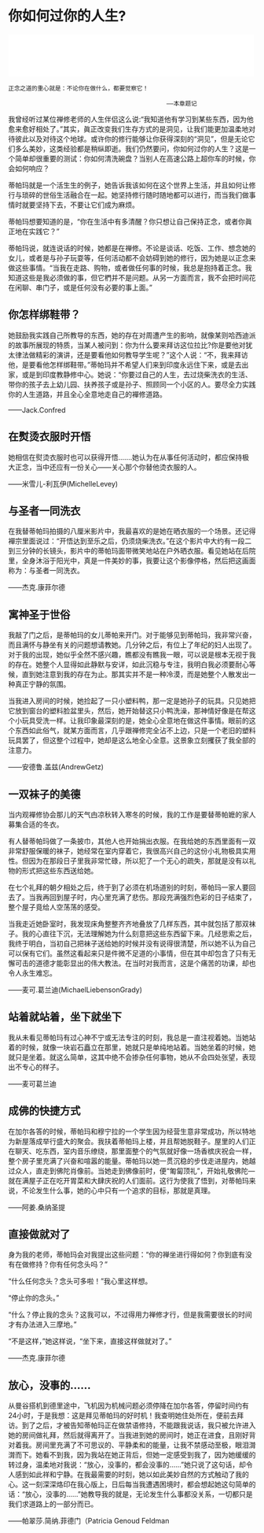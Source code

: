 # 你如何过你的人生?
<iframe frameborder="0" marginwidth="0" marginheight="0" width=500 height=86 src="./mp3/9-2.mp3"></iframe>

```
正念之道的重心就是：不论你在做什么，都要觉察它！

                                             ——本章题记
```

我曾经听过某位禅修老师的人生伴侣这么说:“我知道他有学习到某些东西，因为他愈来愈好相处了。”其实，眞正改变我们生存方式的是洞见，让我们能更加温柔地对待彼此以及对待这个地球。或许你的修行能够让你获得深刻的“洞见”，但是无论它们多么美妙，这类经验都是稍纵即逝。我们仍然要问，你如何过你的人生？这是一个简单却很重要的测试：你如何清洗碗盘？当别人在高速公路上超你车的时候，你会如何响应？

蒂帕玛就是一个活生生的例子，她告诉我该如何在这个世界上生活，并且如何让修行与琐碎的世俗生活融合在一起。她坚持修行随时随地都可以进行，而当我们做事情时就要坚持下去，不要让它们成为麻烦。

蒂帕玛想要知道的是，“你在生活中有多清醒？你只想让自己保持正念，或者你眞正地在实践它？”

蒂帕玛说，就连说话的时候，她都是在禅修。不论是谈话、吃饭、工作、想念她的女儿，或者是与孙子玩耍等，任何活动都不会妨碍到她的修行，因为她是以正念来做这些事情。“当我在走路、购物，或者做任何事的时候，我总是抱持着正念。我知道这些是我必须做的事，但它椚并不是问题。从另一方面而言，我不会把时间花在闲聊、串门子，或是任何没有必要的事上面。”

## 你怎样绑鞋带？

她鼓励我实践自己所教导的东西，她的存在对周遭产生的影响，就像某则哈西迪派的故事所展现的特质，当某人被问到：你为什么要来拜访这位拉比?你是要他对犹太律法做精彩的演讲，还是要看他如何教导学生呢？”这个人说：“不，我来拜访他，是要看他怎样绑鞋带。”蒂帕玛并不希望人们来到印度永远住下来，或是去出家，或是到印度教静修中心。她说：“你要过自己的人生，去过烧柴洗衣的生活、带你的孩子去上幼儿园、扶养孩子或是孙子、照顾同一个小区的人。要尽全力实践你的人生道路，并且全心全意地走自己的襌修道路。

——Jack.Confred

## 在熨烫衣服时开悟

她相信在熨烫衣服时也可以获得开悟.......她认为在从事任何活动时，都应保持极大正念，当中还应有一份关心——关心那个你替他烫衣服的人。

——米雪儿-利瓦伊(MichelleLevey)

## 与圣者一同洗衣

在我替蒂帕玛拍摄的八厘米影片中，我最喜欢的是她在晒衣服的一个场景。还记得襌宗里面说过：“开悟达到至乐之后，仍须烧柴洗衣。”在这个影片中大约有一段二到三分钟的长镜头，影片中的蒂帕玛面带微笑地站在户外晒衣服。看见她站在后院里，全身沐浴于阳光中，真是一件美妙的事，我要让这个影像停格，然后把这画面称为：与圣者一同洗衣。

——杰克.康菲尔德

## 寓神圣于世俗

我敲了门之后，是蒂帕玛的女儿蒂帕来开门。对于能够见到蒂帕玛，我非常兴奋，而且满怀与静坐有关的问题想请教她。几分钟之后，有位上了年纪的妇人出现了。对于我的出现，她似乎全然不感兴趣，瞧都没有瞧我一眼，可以说是根本无视于我的存在。她整个人显得如此静默与安详，如此沉稳与专注，我明白我必须要耐心等候，直到她注意到我的存在为止。那其实并不是一种冷漠，而是她整个人散发出一种真正宁静的氛围。

当我进入房间的时候，她捡起了一只小塑料鸭，那一定是她孙子的玩具。只见她把它放到窗台的塑料脸盆里头，然后，她开始替这只小鸭洗澡，那神情好像是在帮这个小玩具受洗一样。让我印象最深刻的是，她全心全意地在做这件事情。眼前的这个东西如此俗气，就某方面而言，几乎跟禅修完全沾不上边，只是一个老旧的塑料玩具罢了，但这整个过程中，她却是这么地全心全意。这景象立刻攫获了我全部的注意力。

——安德鲁.盖兹(AndrewGetz)

## 一双袜子的美德

当内观襌修协会那儿的天气甴凉秋转入寒冬的时候，我的工作是要替蒂帕嬷的家人募集合适的冬衣。

有人替蒂帕玛做了一条披巾，其他人也开始捐出衣服。在我给她的东西里面有一双非常舒服保暖的袜子，她经常在室内穿着它，我很高兴自己的这份小礼物极具实用性。但因为在那段日子里我非常忙碌，所以犯了一个无心的疏失，那就是没有以礼物的形式把这些东西送给她。

在七个礼拜的朝夕相处之后，终于到了必须在机场道别的时刻，蒂帕玛一家人要回去了。当我再回到屋子时，内心里充满了悲伤。那段充满强烈色彩的日子结束了，整个屋子竟给人空荡荡的感受。

当我走近她卧室时，我发现床角整整齐齐地叠放了几样东西，其中就包括了那双袜子。我的心直往下沉，无法理解她为什么刻意把这些东西留下来。几经思索之后，我终于明白，当初自己把袜子送给她的时候并没有说得很清楚，所以她不认为自己可以保有它们。虽然这看起来只是件微不足道的小事情，但在其中却包含了只有无懈可击的道德才能彰显出的伟大教法。在当时对我而言，这是个痛苦的功课，却也令人永生难忘。

——麦可.葛兰迪(MichaelLiebensonGrady)

## 站着就站着，坐下就坐下

我从未看见蒂帕玛有过心神不宁或无法专注的时刻，我总是一直注视着她。当她站着的时候，就像一块岩石矗立在那里，她就只是单纯地站着。当她坐着的时候，她就只是坐着。就这么简单，这其中绝不会掺杂任何事物，她从不会四处张望，表现出不专心的样子。

——麦可葛兰迪

## 成佛的快捷方式

在加尔各答的时候，蒂帕玛和穆宁拉的一个学生因为经营生意非常成功，所以特地为新屋落成举行盛大的聚会。我扶着蒂帕玛上楼，并且帮她脱鞋子。屋里的人们正在聊天、吃东西，室内音乐缭绕，那里面整个的气氛就好像一场香槟庆祝会一样，整个房子里充满了兴奋和喧嚣的能量。蒂帕玛以她一贯沉稳的步伐走进屋内，她越过众人，直走到佛陀肖像前。当她走到佛像前时，便“匍匐顶礼”，开始礼敬佛陀—就在满屋子正在吃开胃菜和大肆庆祝的人们面前。这行为使我了悟到，对蒂帕玛来说，不论发生什么事，她的心中只有一个追求的目标，那就是真理。

——阿姜.桑纳圣提

## 直接做就对了

身为我的老师，蒂帕玛会对我提出这些问题：“你的禅坐进行得如何？你到底有没有在做修持？你有任何念头吗？”

“什么任何念头？念头可多啦！”我心里这样想。

“停止你的念头。”

“什么？停止我的念头？这我可以，不过得用力禅修才行，但是我需要很长的时间才有办法进入三摩地。”

“不是这样，”她这样说，“坐下来，直接这样做就对了。”

——杰克.康菲尔德

## 放心，没事的......

从曼谷搭机到德里途中，飞机因为机械问题必须停降在加尔各答，停留时间约有24小时，于是我想：这是拜见蒂帕玛的好时机！我查明她住处所在，便前去拜访。到了之后，才被告知蒂帕玛正在做禁语修持，不能跟我说话，我只被允许进入她的房间做礼拜，然后就得离开了。当我进到她的房间时，她正在进食，且刚好背对着我。房间里充满了不可思议的、平静柔和的能量，让我不禁感动至极，眼泪潸潸而下。她看不到我，因为我站在她正背后，但她一定感受到我了，因为她缓缓的转过身，温柔地对我说：“放心，没事的，都会没事的......”她只说了这句话，却令人感到如此祥和宁静。在我最需要的时刻，她以如此美妙自然的方式触动了我的心。这一刻深深烙印在我心版上，日后每当我遭遇困境时，都会想起她这句简单的话：“放心，没事的......”她教导我的就是，无论发生什么事都没关系，一切都只是我们求道路上的一部分而已。

——帕翠莎.简纳.菲德门（Patricia Genoud Feldman
